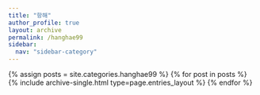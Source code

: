 ```yaml
---
title: "항해"
author_profile: true
layout: archive
permalink: /hanghae99
sidebar:
  nav: "sidebar-category"
---
```



{% assign posts = site.categories.hanghae99 %}
{% for post in posts %} {% include archive-single.html type=page.entries_layout %} {% endfor %}